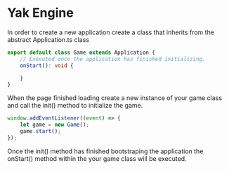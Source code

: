 # Yak Engine

In order to create a new application create a class that inherits from the abstract Application.ts class

```typescript
export default class Game extends Application {
    // Executed once the application has finished initializing.
    onStart(): void {

    }
}
```

When the page finished loading create a new instance of your game class and call the init() method to 
initialize the game.

```typescript
window.addEventListener((event) => {
    let game = new Game();
    game.start();
});
```

Once the init() method has finished bootstraping the application the onStart() method within the your game
class will be executed.
